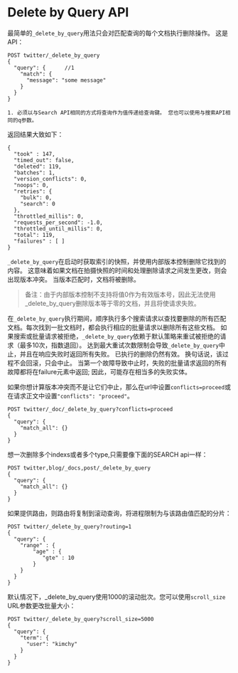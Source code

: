# Delete by Query API

最简单的`_delete_by_query`用法只会对匹配查询的每个文档执行删除操作。 这是API：

```
POST twitter/_delete_by_query
{
  "query": {      //1
    "match": {
      "message": "some message"
    }
  }
}

1. 必须以与Search API相同的方式将查询作为值传递给查询键。 您也可以使用与搜索API相同的q参数。
```

返回结果大致如下：

```
{
  "took" : 147,
  "timed_out": false,
  "deleted": 119,
  "batches": 1,
  "version_conflicts": 0,
  "noops": 0,
  "retries": {
    "bulk": 0,
    "search": 0
  },
  "throttled_millis": 0,
  "requests_per_second": -1.0,
  "throttled_until_millis": 0,
  "total": 119,
  "failures" : [ ]
}
```

`_delete_by_query`在启动时获取索引的快照，并使用内部版本控制删除它找到的内容。 这意味着如果文档在拍摄快照的时间和处理删除请求之间发生更改，则会出现版本冲突。 当版本匹配时，文档将被删除。

> 备注：由于内部版本控制不支持将值0作为有效版本号，因此无法使用\_delete\_by\_query删除版本等于零的文档，并且将使请求失败。

在`_delete_by_query`执行期间，顺序执行多个搜索请求以查找要删除的所有匹配文档。每次找到一批文档时，都会执行相应的批量请求以删除所有这些文档。 如果搜索或批量请求被拒绝，`_delete_by_query`依赖于默认策略来重试被拒绝的请求（最多10次，指数退回）。 达到最大重试次数限制会导致`_delete_by_query`中止，并且在响应失败时返回所有失败。 已执行的删除仍然有效。 换句话说，该过程不会回滚，只会中止。 当第一个故障导致中止时，失败的批量请求返回的所有故障都将在failure元素中返回; 因此，可能存在相当多的失败实体。

如果你想计算版本冲突而不是让它们中止，那么在url中设置`conflicts=proceed`或在请求正文中设置`"conflicts": "proceed"`。

```
POST twitter/_doc/_delete_by_query?conflicts=proceed
{
  "query": {
    "match_all": {}
  }
}
```

想一次删除多个indexs或者多个type,只需要像下面的SEARCH api一样：

```
POST twitter,blog/_docs,post/_delete_by_query
{
  "query": {
    "match_all": {}
  }
}
```

如果提供路由，则路由将复制到滚动查询，将进程限制为与该路由值匹配的分片：

```
POST twitter/_delete_by_query?routing=1
{
  "query": {
    "range" : {
        "age" : {
           "gte" : 10
        }
    }
  }
}
```

默认情况下，\_delete\_by\_query使用1000的滚动批次。您可以使用`scroll_size `URL参数更改批量大小：

```
POST twitter/_delete_by_query?scroll_size=5000
{
  "query": {
    "term": {
      "user": "kimchy"
    }
  }
}
```



